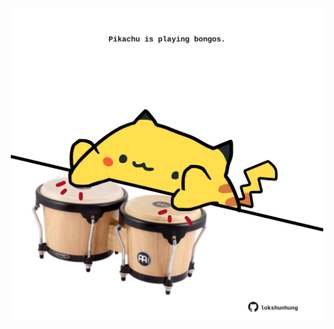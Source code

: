 <!-- built at 02/10/2023, 06:00:46 UTC -->
<p align="center">
  <img width="500" height="500" src="./ReadmeImage.svg">
</p>
